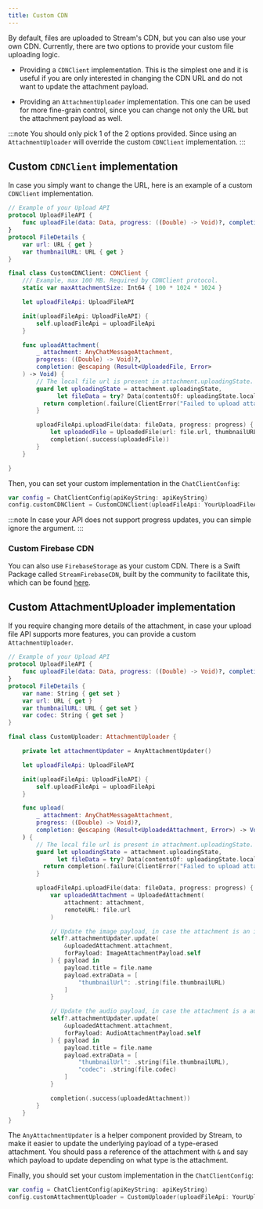 ```yaml
---
title: Custom CDN
---
```


By default, files are uploaded to Stream's CDN, but you can also use your own CDN. Currently, there are two options to provide your custom file uploading logic.

- Providing a `CDNClient` implementation. This is the simplest one and it is useful if you are only interested in changing the CDN URL and do not want to update the attachment payload.

- Providing an `AttachmentUploader` implementation. This one can be used for more fine-grain control, since you can change not only the URL but the attachment payload as well.

:::note
You should only pick 1 of the 2 options provided. Since using an `AttachmentUploader` will override the custom `CDNClient` implementation.
:::

## Custom `CDNClient` implementation

In case you simply want to change the URL, here is an example of a custom `CDNClient` implementation.

```swift
// Example of your Upload API
protocol UploadFileAPI {
    func uploadFile(data: Data, progress: ((Double) -> Void)?, completion: (@escaping (FileDetails) -> Void))
}
protocol FileDetails {
    var url: URL { get }
    var thumbnailURL: URL { get }
}

final class CustomCDNClient: CDNClient {
    /// Example, max 100 MB. Required by CDNClient protocol. 
    static var maxAttachmentSize: Int64 { 100 * 1024 * 1024 }

    let uploadFileApi: UploadFileAPI

    init(uploadFileApi: UploadFileAPI) {
        self.uploadFileApi = uploadFileApi
    }

    func uploadAttachment(
        _ attachment: AnyChatMessageAttachment,
        progress: ((Double) -> Void)?,
        completion: @escaping (Result<UploadedFile, Error>
    ) -> Void) {
        // The local file url is present in attachment.uploadingState.
        guard let uploadingState = attachment.uploadingState,
              let fileData = try? Data(contentsOf: uploadingState.localFileURL) else {
          return completion(.failure(ClientError("Failed to upload attachment with id: \(attachment.id)")))
        }

        uploadFileApi.uploadFile(data: fileData, progress: progress) { file in
            let uploadedFile = UploadedFile(url: file.url, thumbnailURL: file.thumbnailURL)
            completion(.success(uploadedFile))
        }
    }

}
```

Then, you can set your custom implementation in the `ChatClientConfig`:
```swift
var config = ChatClientConfig(apiKeyString: apiKeyString)   
config.customCDNClient = CustomCDNClient(uploadFileApi: YourUploadFileApi())
```

:::note
In case your API does not support progress updates, you can simple ignore the argument.
:::

### Custom Firebase CDN

You can also use `FirebaseStorage` as your custom CDN. There is a Swift Package called `StreamFirebaseCDN`, built by the community to facilitate this, which can be found [here](https://github.com/pzmudzinski/StreamFirebaseCDN).

## Custom AttachmentUploader implementation

If you require changing more details of the attachment, in case your upload file API supports more features, you can provide a custom `AttachmentUploader`.

```swift
// Example of your Upload API
protocol UploadFileAPI {
    func uploadFile(data: Data, progress: ((Double) -> Void)?, completion: (@escaping (FileDetails) -> Void))
}
protocol FileDetails {
    var name: String { get set }
    var url: URL { get }
    var thumbnailURL: URL { get set }
    var codec: String { get set }
}

final class CustomUploader: AttachmentUploader {

    private let attachmentUpdater = AnyAttachmentUpdater()

    let uploadFileApi: UploadFileAPI

    init(uploadFileApi: UploadFileAPI) {
        self.uploadFileApi = uploadFileApi
    }

    func upload(
        _ attachment: AnyChatMessageAttachment,
        progress: ((Double) -> Void)?,
        completion: @escaping (Result<UploadedAttachment, Error>) -> Void
    ) {
        // The local file url is present in attachment.uploadingState.
        guard let uploadingState = attachment.uploadingState,
              let fileData = try? Data(contentsOf: uploadingState.localFileURL) else {
          return completion(.failure(ClientError("Failed to upload attachment with id: \(attachment.id)")))
        }

        uploadFileApi.uploadFile(data: fileData, progress: progress) { [weak self] file in
            var uploadedAttachment = UploadedAttachment(
                attachment: attachment,
                remoteURL: file.url
            )

            // Update the image payload, in case the attachment is an image.
            self?.attachmentUpdater.update(
                &uploadedAttachment.attachment,
                forPayload: ImageAttachmentPayload.self
            ) { payload in
                payload.title = file.name
                payload.extraData = [
                    "thumbnailUrl": .string(file.thumbnailURL)
                ]
            }

            // Update the audio payload, in case the attachment is a audio.
            self?.attachmentUpdater.update(
                &uploadedAttachment.attachment,
                forPayload: AudioAttachmentPayload.self
            ) { payload in
                payload.title = file.name
                payload.extraData = [
                    "thumbnailUrl": .string(file.thumbnailURL),
                    "codec": .string(file.codec)
                ]
            }

            completion(.success(uploadedAttachment))
        }
    }
}
```

The `AnyAttachmentUpdater` is a helper component provided by Stream, to make it easier to update the underlying payload of a type-erased attachment. You should pass a reference of the attachment with `&` and say which payload to update depending on what type is the attachment.

Finally, you should set your custom implementation in the `ChatClientConfig`:
```swift
var config = ChatClientConfig(apiKeyString: apiKeyString)   
config.customAttachmentUploader = CustomUploader(uploadFileApi: YourUploadFileApi())
```